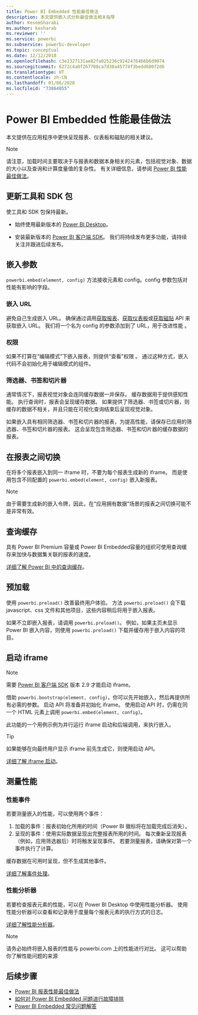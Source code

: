 ```yaml
---
title: Power BI Embedded 性能最佳做法
description: 本文提供嵌入式分析最佳做法相关指导
author: KesemSharabi
ms.author: kesharab
ms.reviewer: ''
ms.service: powerbi
ms.subservice: powerbi-developer
ms.topic: conceptual
ms.date: 12/12/2018
ms.openlocfilehash: c3e2327131ae82fa025236c9242476466b6d9074
ms.sourcegitcommit: 6272c4a0f267708ca7d38a45774f3bedd680f2d6
ms.translationtype: HT
ms.contentlocale: zh-CN
ms.lasthandoff: 01/06/2020
ms.locfileid: "73864055"
---
```

# <a name="power-bi-embedded-performance-best-practices"></a>Power BI Embedded 性能最佳做法

本文提供在应用程序中更快呈现报表、仪表板和磁贴的相关建议。

> [!Note]
> 请注意，加载时间主要取决于与报表和数据本身相关的元素，包括视觉对象、数据的大小以及查询和计算度量值的复杂性。 有关详细信息，请参阅 [Power BI 性能最佳做法](../power-bi-reports-performance.md)。

## <a name="update-tools-and-sdk-packages"></a>更新工具和 SDK 包

使工具和 SDK 包保持最新。

* 始终使用最新版本的 [Power BI Desktop](https://powerbi.microsoft.com/desktop/)。

* 安装最新版本的 [Power BI 客户端 SDK](https://github.com/Microsoft/PowerBI-JavaScript)。 我们将持续发布更多功能，请持续关注并跟进后续发布。

## <a name="embed-parameters"></a>嵌入参数

`powerbi.embed(element, config)` 方法接收元素和 config。config 参数包括对性能有影响的字段。

### <a name="embed-url"></a>嵌入 URL

避免自己生成嵌入 URL。 确保通过调用[获取报表](/rest/api/power-bi/reports/getreportsingroup)、[获取仪表板](/rest/api/power-bi/dashboards/getdashboardsingroup)或[获取磁贴](/rest/api/power-bi/dashboards/gettilesingroup) API 来获取嵌入 URL。 我们将一个名为 config 的参数添加到了 URL，用于改进性能  。

### <a name="permissions"></a>权限

如果不打算在“编辑模式”下嵌入报表，则提供“查看”权限  。 通过这种方式，嵌入代码不会初始化用于编辑模式的组件。

### <a name="filters-bookmarks-and-slicers"></a>筛选器、书签和切片器

通常情况下，报表视觉对象会连同缓存数据一并保存。 缓存数据用于提供感知性能。 执行查询时，报表会呈现缓存数据。 如果提供了筛选器、书签或切片器，则缓存的数据不相关，并且只能在可视化查询结束后呈现视觉对象。

如果嵌入具有相同筛选器、书签和切片器的报表，为提高性能，请保存已应用的筛选器、书签和切片器的报表。 这会呈现包含筛选器、书签和切片器的缓存数据的报表。

## <a name="switching-between-reports"></a>在报表之间切换

在将多个报表嵌入到同一 iframe 时，不要为每个报表生成新的 iframe。 而是使用包含不同配置的 `powerbi.embed(element, config)` 嵌入新报表。

> [!NOTE]
> 由于需要生成新的嵌入令牌，因此，在“应用拥有数据”场景的报表之间切换可能不是非常有效。

## <a name="query-caching"></a>查询缓存

具有 Power BI Premium 容量或 Power BI Embedded容量的组织可使用查询缓存来加快与数据集关联的报表的速度。

[详细了解 Power BI 中的查询缓存](../power-bi-query-caching.md)。

## <a name="preload"></a>预加载

使用 `powerbi.preload()` 改善最终用户体验。 方法 `powerbi.preload()` 会下载 javascript、css 文件和其他项目，这些内容稍后将用于嵌入报表。

如果不立即嵌入报表，请调用 `powerbi.preload()`。 例如，如果主页未显示 Power BI 嵌入内容，则使用 `powerbi.preload()` 下载并缓存用于嵌入内容的项目。

## <a name="bootstrapping-the-iframe"></a>启动 iframe

> [!NOTE]
> 需要 [Power BI 客户端 SDK](https://github.com/Microsoft/PowerBI-JavaScript) 版本 2.9 才能启动 iframe。

借助 `powerbi.bootstrap(element, config)`，你可以先开始嵌入，然后再提供所有必需的参数。 启动 API 将准备并初始化 iframe。
使用启动 API 时，仍需在同一个 HTML 元素上调用 `powerbi.embed(element, config)`。

此功能的一个用例示例为并行运行 iframe 启动和后端调用，来执行嵌入。
> [!TIP]
> 如果能够在向最终用户显示 iframe 前先生成它，则使用启动 API。

[详细了解 iframe 启动](https://github.com/Microsoft/PowerBI-JavaScript/wiki/Bootstrap-For-Better-Performance)。

## <a name="measure-performance"></a>测量性能

### <a name="performance-events"></a>性能事件

若要测量嵌入的性能，可以使用两个事件：

1. 加载的事件：报表初始化所用的时间（Power BI 徽标将在加载完成后消失）。
2. 呈现的事件：使用实际数据呈现出完整报表所用的时间。 每次重新呈现报表（例如，应用筛选器后）时将触发呈现事件。 若要测量报表，请确保对第一个事件执行了计算。

缓存数据在可用时呈现，但不生成其他事件。

[详细了解事件处理](https://github.com/Microsoft/PowerBI-JavaScript/wiki/Handling-Events)。

### <a name="performance-analyzer"></a>性能分析器

若要检查报表元素的性能，可以在 Power BI Desktop 中使用性能分析器。
使用性能分析器可以查看和记录用于度量每个报表元素的执行方式的日志。

[详细了解性能分析器](../desktop-performance-analyzer.md)。

> [!NOTE]
> 请务必始终将嵌入报表的性能与 powerbi.com 上的性能进行对比。 这可以帮助你了解性能问题的来源

## <a name="next-steps"></a>后续步骤

* [Power BI 报表性能最佳做法](../power-bi-reports-performance.md)
* [如何对 Power BI Embedded 问题进行故障排除](embedded-troubleshoot.md)
* [Power BI Embedded 常见问题解答](embedded-faq.md)
